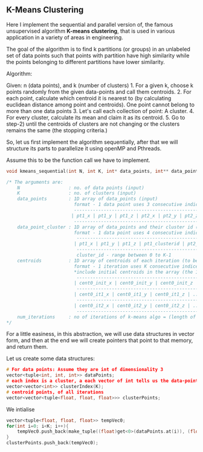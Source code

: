## K-Means Clustering

Here I implement the sequential and parallel version of, the famous unsupervised algorithm **K-means clustering**, that is used in various application in a variety of areas in engineering.

The goal of the algorithm is to find k partitions (or groups) in an unlabeled set of data points such that points with partition have high similarity while the points belonging to different partitions have lower similarity.

Algorithm:

Given: n (data points), and k (number of clusters)
	1. For a given k, choose k points randomly from the given data-points and call them centroids.
	2. For each point, calculate which centroid it is nearest to (by calculating euclidean distance among point and centroids). One point cannot belong to more than one data points
	3. Let's call each collection of point: A cluster.
	4. For every cluster, calculate its mean and claim it as its centroid.
	5. Go to step-2) until the centroids of clusters are not changing or the clusters remains the same (the stopping criteria.)

So, let us first implement the algorithm sequentially, after that we will structure its parts to parallelize it using openMP and Pthreads.

Assume this to be the function call we have to implement.
```c
void kmeans_sequential(int N, int K, int* data_points, int** data_point_cluster, float** centroids, int* num_iterations);

/* The arguments are:
	N 				   : no. of data points (input)
	K 				   : no. of clusters (input)
	data_points 	   : 1D array of data_points (input)
						 format - 1 data point uses 3 consecutive indices, ie
	     				 -----------------------------------------------
						| pt1_x | pt1_y | pt1_z | pt2_x | pt2_y | pt2_z | ...
		 				 -----------------------------------------------
	data_point_cluster : 1D array of data_points and their cluster id (to be computed)
						 format - 1 data point uses 4 consecutive indices, ie
						  -------------------------------------------------------------------------------
						 | pt1_x | pt1_y | pt1_z | pt1_clusterid | pt2_x | pt2_y | pt2_z | pt2_clusterid | ...
	 					  -------------------------------------------------------------------------------
	 					  cluster_id - range between 0 to K-1
	centroids		   : 1D array of centroids of each iteration (to be computed)
						 format - 1 iteration uses K consecutive indices
						 *include initial centroids in the array (the 1st K entries of the array), ie
						  -------------------------------------------------------------------------------------
						 | cent0_init_x | cent0_init_y | cent0_init_z | ... | centK_init_x centK_init_y centK-1_init_z |
						  -------------------------------------------------------------------------------------
						 | cent0_it1_x | cent0_it1_y | cent0_it1_z | ... | centK_it1_x centK_it1_y centK-1_it1_z |
						  -------------------------------------------------------------------------------------
						 | cent0_it2_x | cent0_it2_y | cent0_it2_z | ... | centK_it2_x centK_it2_y centK-1_it2_z | ...
						  -------------------------------------------------------------------------------------
	num_iterations     : no of iterations of k-means algo = (length of centroids array / K) - 1 (to be computed)
*/
```

For a little easiness, in this abstraction, we will use data structures in vector form, and then at the end we will create pointers that point to that memory, and return them.

Let us create some data structures:
```c
# For data points: Assume they are int of dimensionality 3
vector<tuple<int, int, int>> dataPoints;
# each index is a cluster, a each vector of int tells us the data-point it contains
vector<vector<int>> clusterIndex(K);
# centroid points, of all iterations
vector<vector<tuple<float, float, float>>> clusterPoints;
```

We intialise
```c
vector<tuple<float, float, float>> tempVec0;
for(int i=0; i<K; i++){
	tempVec0.push_back(make_tuple((float)get<0>(dataPoints.at(i)), (float)get<1>(dataPoints.at(i)), (float)get<2>(dataPoints.at(i))));
}
clusterPoints.push_back(tempVec0);
```

